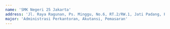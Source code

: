```yaml
---
name: 'SMK Negeri 25 Jakarta'
address: 'Jl. Raya Ragunan, Ps. Minggu, No.6, RT.2/RW.1, Jati Padang, Ps. Minggu, Kota Jakarta Selatan, DKI Jakarta'
major: 'Administrasi Perkantoran, Akutansi, Pemasaran'
---
```

